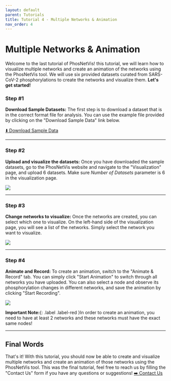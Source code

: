 ```yaml
---
layout: default
parent: Tutorials
title: Tutorial 4 - Multiple Networks & Animation
nav_order: 4
---
```


# Multiple Networks & Animation

Welcome to the last tutorial of PhosNetVis! this tutorial, we will learn how to visualize multiple networks and create an animation of the networks using the PhosNetVis tool. We will use six provided datasets curated from SARS-CoV-2 phosphorylations to create the networks and visualize them. **Let's get started!**

### Step #1
**Download Sample Datasets:** The first step is to download a dataset that is in the correct format file for analysis. You can use the example file provided by clicking on the "Download Sample Data" link below.

<a href="../../assets/tutorial-datasets/animation-datasets.zip" download="animations-datasets.zip"> ⬇️ Download Sample Data</a>

***

### Step #2
**Upload and visualize the datasets:** Once you have downloaded the sample datasets, go to the PhosNetVis website and navigate to the "Visualization" page, and upload 6 datasets. Make sure *Number of Datasets* parameter is 6 in the visualization page.

![](../../assets/images/animation-tutorial/animation-step2.gif)

***

### Step #3
**Change networks to visualize:** Once the networks are created, you can select which one to visualize. On the left-hand side of the visualization page, you will see a list of the networks. Simply select the network you want to visualize.

![](../../assets/images/animation-tutorial/animation-step3.gif)

***

### Step #4
**Animate and Record:** To create an animation, switch to the "Animate & Record" tab. You can simply click "Start Animation" to switch through all networks you have uploaded. You can also select a node and observe its phosphorylation changes in different networks, and save the animation by clicking "Start Recording".

![](../../assets/images/animation-tutorial/animation-step4.gif)

**Important Note:**{: .label .label-red }In order to create an animation, you need to have at least 2 networks and these networks must have the exact same nodes!

***

## Final Words
That's it! With this tutorial, you should now be able to create and visualize multiple networks and create an animation of those networks using the PhosNetVis tool. This was the final tutorial, feel free to reach us by filling the "Contact Us" form if you have any questions or suggestions!  <a href="https://gumuslab.github.io/PhosNetVis/contact-us.html" target="_blank"> ➡️ Contact Us</a> 
